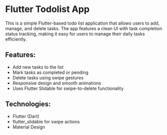 # Flutter Todolist App

This is a simple Flutter-based todo list application that allows users to add, manage, and delete tasks. The app features a clean UI with task completion status tracking, making it easy for users to manage their daily tasks efficiently.

## Features:
- Add new tasks to the list
- Mark tasks as completed or pending
- Delete tasks using swipe gestures
- Responsive design and smooth animations
- Uses Flutter Slidable for swipe-to-delete functionality

## Technologies:
- Flutter (Dart)
- flutter_slidable for swipe actions
- Material Design
